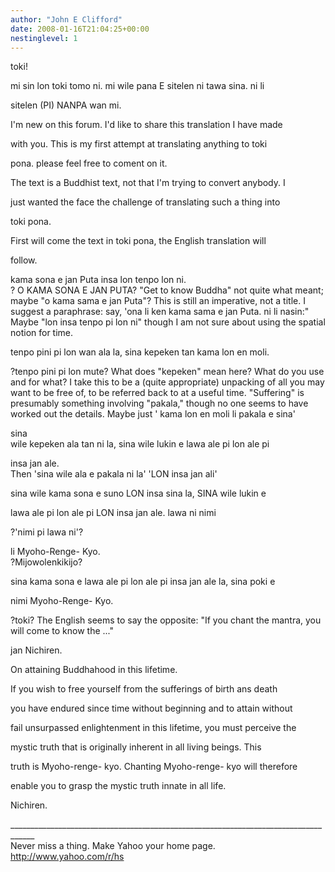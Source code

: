 ```yaml
---
author: "John E Clifford"
date: 2008-01-16T21:04:25+00:00
nestinglevel: 1
---
```

toki!  
  
  
  
mi sin lon toki tomo ni. mi wile pana E sitelen ni tawa sina. ni li  
  
sitelen (PI) NANPA wan mi.  
  
  
  
  
I'm new on this forum. I'd like to share this translation I have made  
  
with you. This is my first attempt at translating anything to toki  
  
pona. please feel free to coment on it.  
  
The text is a Buddhist text, not that I'm trying to convert anybody. I  
  
just wanted the face the challenge of translating such a thing into  
  
toki pona.  
  
  
  
First will come the text in toki pona, the English translation will  
  
follow.  
  
  
  
kama sona e jan Puta insa lon tenpo lon ni.  
? O KAMA SONA E JAN PUTA? "Get to know Buddha" not quite what meant; maybe "o kama sama e jan Puta"? This is still an imperative, not a title. I suggest a paraphrase: say, 'ona li ken kama sama e jan Puta. ni li nasin:"  
Maybe "lon insa tenpo pi lon ni" though I am not sure about using the spatial notion for time.  
  
  
tenpo pini pi lon wan ala la, sina kepeken tan kama lon en moli.  
  
?tenpo pini pi lon mute? What does "kepeken" mean here? What do you use and for what? I take this to be a (quite appropriate) unpacking of all you may want to be free of, to be referred back to at a useful time. "Suffering" is presumably something involving "pakala," though no one seems to have worked out the details. Maybe just ' kama lon en moli li pakala e sina'  
  
sina  
wile kepeken ala tan ni la, sina wile lukin e lawa ale pi lon ale pi  
  
insa jan ale.  
Then 'sina wile ala e pakala ni la' 'LON insa jan ali'  
  
sina wile kama sona e suno LON insa sina la, SINA wile lukin e  
  
lawa ale pi lon ale pi LON insa jan ale. lawa ni nimi  
  
?'nimi pi lawa ni'?  
  
li Myoho-Renge- Kyo.  
?Mijowolenkikijo?  
  
  
sina kama sona e lawa ale pi lon ale pi insa jan ale la, sina poki e  
  
nimi Myoho-Renge- Kyo.  
  
?toki? The English seems to say the opposite: "If you chant the mantra, you will come to know the ..."  
  
  
jan Nichiren.  
  
  
  
On attaining Buddhahood in this lifetime.  
  
  
  
If you wish to free yourself from the sufferings of birth ans death  
  
you have endured since time without beginning and to attain without  
  
fail unsurpassed enlightenment in this lifetime, you must perceive the  
  
mystic truth that is originally inherent in all living beings. This  
  
truth is Myoho-renge- kyo. Chanting Myoho-renge- kyo will therefore  
  
enable you to grasp the mystic truth innate in all life.  
  
Nichiren.  
  
  
  
  
  
  
  
  
  
  
  
  
  
  
<!--  
  
#ygrp-mkp{  
border:1px solid #d8d8d8;font-family:Arial;margin:14px 0px;padding:0px 14px;}  
#ygrp-mkp hr{  
border:1px solid #d8d8d8;}  
#ygrp-mkp #hd{  
color:#628c2a;font-size:85%;font-weight:bold;line-height:122%;margin:10px 0px;}  
#ygrp-mkp #ads{  
margin-bottom:10px;}  
#ygrp-mkp .ad{  
padding:0 0;}  
#ygrp-mkp .ad a{  
color:#0000ff;text-decoration:none;}  
\-->  
  
  
  
<!--  
  
#ygrp-sponsor #ygrp-lc{  
font-family:Arial;}  
#ygrp-sponsor #ygrp-lc #hd{  
margin:10px 0px;font-weight:bold;font-size:78%;line-height:122%;}  
#ygrp-sponsor #ygrp-lc .ad{  
margin-bottom:10px;padding:0 0;}  
\-->  
  
  
  
<!--  
  
#ygrp-mlmsg {font-size:13px;font-family:arial, helvetica, clean, sans-serif;}  
#ygrp-mlmsg table {font-size:inherit;font:100%;}  
#ygrp-mlmsg select, input, textarea {font:99% arial, helvetica, clean, sans-serif;}  
#ygrp-mlmsg pre, code {font:115% monospace;}  
#ygrp-mlmsg \* {line-height:1.22em;}  
#ygrp-text{  
font-family:Georgia;  
}  
#ygrp-text p{  
margin:0 0 1em 0;}  
#ygrp-tpmsgs{  
font-family:Arial;  
clear:both;}  
#ygrp-vitnav{  
padding-top:10px;font-family:Verdana;font-size:77%;margin:0;}  
#ygrp-vitnav a{  
padding:0 1px;}  
#ygrp-actbar{  
clear:both;margin:25px 0;white-space:nowrap;color:#666;text-align:right;}  
#ygrp-actbar .left{  
float:left;white-space:nowrap;}  
.bld{font-weight:bold;}  
#ygrp-grft{  
font-family:Verdana;font-size:77%;padding:15px 0;}  
#ygrp-ft{  
font-family:verdana;font-size:77%;border-top:1px solid #666;  
padding:5px 0;  
}  
#ygrp-mlmsg #logo{  
padding-bottom:10px;}  
  
#ygrp-vital{  
background-color:#e0ecee;margin-bottom:20px;padding:2px 0 8px 8px;}  
#ygrp-vital #vithd{  
font-size:77%;font-family:Verdana;font-weight:bold;color:#333;text-transform:uppercase;}  
#ygrp-vital ul{  
padding:0;margin:2px 0;}  
#ygrp-vital ul li{  
list-style-type:none;clear:both;border:1px solid #e0ecee;  
}  
#ygrp-vital ul li .ct{  
font-weight:bold;color:#ff7900;float:right;width:2em;text-align:right;padding-right:.5em;}  
#ygrp-vital ul li .cat{  
font-weight:bold;}  
#ygrp-vital a{  
text-decoration:none;}  
  
#ygrp-vital a:hover{  
text-decoration:underline;}  
  
#ygrp-sponsor #hd{  
color:#999;font-size:77%;}  
#ygrp-sponsor #ov{  
padding:6px 13px;background-color:#e0ecee;margin-bottom:20px;}  
#ygrp-sponsor #ov ul{  
padding:0 0 0 8px;margin:0;}  
#ygrp-sponsor #ov li{  
list-style-type:square;padding:6px 0;font-size:77%;}  
#ygrp-sponsor #ov li a{  
text-decoration:none;font-size:130%;}  
#ygrp-sponsor #nc{  
background-color:#eee;margin-bottom:20px;padding:0 8px;}  
#ygrp-sponsor .ad{  
padding:8px 0;}  
#ygrp-sponsor .ad #hd1{  
font-family:Arial;font-weight:bold;color:#628c2a;font-size:100%;line-height:122%;}  
#ygrp-sponsor .ad a{  
text-decoration:none;}  
#ygrp-sponsor .ad a:hover{  
text-decoration:underline;}  
#ygrp-sponsor .ad p{  
margin:0;}  
o{font-size:0;}  
.MsoNormal{  
margin:0 0 0 0;}  
#ygrp-text tt{  
font-size:120%;}  
blockquote{margin:0 0 0 4px;}  
.replbq{margin:4;}  
\-->  
  
  
  
  
  
  
  
  
\_\_\_\_\_\_\_\_\_\_\_\_\_\_\_\_\_\_\_\_\_\_\_\_\_\_\_\_\_\_\_\_\_\_\_\_\_\_\_\_\_\_\_\_\_\_\_\_\_\_\_\_\_\_\_\_\_\_\_\_\_\_\_\_\_\_\_\_\_\_\_\_\_\_\_\_\_\_\_\_\_\_\_\_  
Never miss a thing. Make Yahoo your home page.  
http://www.yahoo.com/r/hs